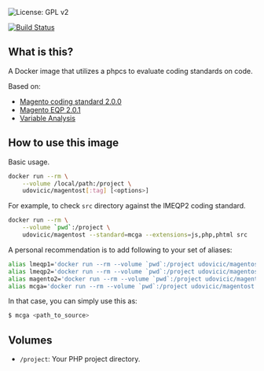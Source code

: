 ![License: GPL v2](https://img.shields.io/badge/License-GPL%20v2-blue.svg)

[![Build Status](https://travis-ci.org/udovicic/magento-static-test.svg?branch=master)](https://travis-ci.org/udovicic/magento-static-test)

## What is this?

A Docker image that utilizes a phpcs to evaluate coding standards on code.

Based on:
* [Magento coding standard 2.0.0](https://github.com/magento/magento-coding-standard)
* [Magento EQP 2.0.1](https://github.com/magento/marketplace-eqp)
* [Variable Analysis](https://github.com/sirbrillig/phpcs-variable-analysis)

## How to use this image

Basic usage.

```bash
docker run --rm \
    --volume /local/path:/project \
    udovicic/magentost[:tag] [<options>]
```

For example, to check `src` directory against the lMEQP2 coding standard.

```bash
docker run --rm \
    --volume `pwd`:/project \
    udovicic/magentost --standard=mcga --extensions=js,php,phtml src
```

A personal recommendation is to add following to your set of aliases:

```bash
alias lmeqp1='docker run --rm --volume `pwd`:/project udovicic/magentost --standard=lMEQP1 --extensions=js,php,phtml'
alias lmeqp2='docker run --rm --volume `pwd`:/project udovicic/magentost --standard=lMEQP2 --extensions=js,php,phtml'
alias magento2='docker run --rm --volume `pwd`:/project udovicic/magentost --standard=Magento2 --extensions=js,php,phtml'
alias mcga='docker run --rm --volume `pwd`:/project udovicic/magentost --standard=mcga --extensions=js,php,phtml'
```

In that case, you can simply use this as:

```bash
$ mcga <path_to_source>
```


## Volumes

* `/project`: Your PHP project directory.
